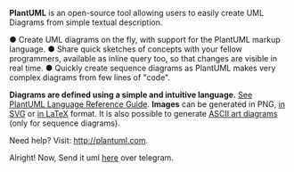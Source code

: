 **PlantUML** is an open-source tool allowing users to easily create UML Diagrams from simple textual description.

●  Create UML diagrams on the fly, with support for the PlantUML markup language.
●  Share quick sketches of concepts with your fellow programmers, available as inline query too, so that changes are visible in real time.
●  Quickly create sequence diagrams as PlantUML makes very complex diagrams from few lines of "code".

**Diagrams are defined using a simple and intuitive language.** [See PlantUML Language Reference Guide](http://plantuml.com/PlantUML_Language_Reference_Guide.pdf). **Images** can be generated in PNG, [in SVG](http://plantuml.com/svg) or [in LaTeX](http://plantuml.com/latex) format. It is also possible to generate [ASCII art diagrams](http://plantuml.com/ascii-art) (only for sequence diagrams).

Need help? Visit: http://plantuml.com.

Alright! Now, Send it uml [here](https://t.me/pumlbot) over telegram.
